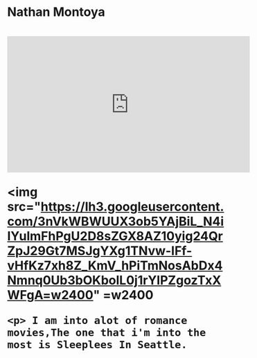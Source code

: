 <!DOCTYPE html>
<html>
  
  <head>
    <meta charset="utf-8">
    <meta name="viewport" content="width=device-width">
    <title>repl.it</title>
    <link href="style.css" rel="stylesheet" type="text/css" />
  </head>
  <body>
    <script src="script.js"></script>
<h1>Nathan Montoya <h1>
   
   <iframe width="560" height="315" src="https://www.youtube.com/embed/yy7H306nKaY?start=63" title="YouTube video player" frameborder="0" allow="accelerometer; autoplay; clipboard-write; encrypted-media; gyroscope; picture-in-picture" allowfullscreen></iframe>
 
  <br>  
 
<img
  src="https://lh3.googleusercontent.com/3nVkWBWUUX3ob5YAjBiL_N4iIYulmFhPgU2D8sZGX8AZ10yig24QrZpJ29Gt7MSJgYXg1TNvw-IFf-vHfKz7xh8Z_KmV_hPiTmNosAbDx4Nmnq0Ub3bOKbolL0j1rYIPZgozTxXWFgA=w2400" =w2400
    <img>
    </body>
  </html>
    
    <p> I am into alot of romance movies,The one that i'm into the most is Sleeplees In Seattle. 
